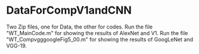 # DataForCompV1andCNN
Two Zip files, one for Data, the other for codes.
Run the file "WT_MainCode.m" for showing the results of AlexNet and V1.
Run the file "WT_CompvgggoogleFig5_00.m" for showing the results of GoogLeNet and VGG-19.
